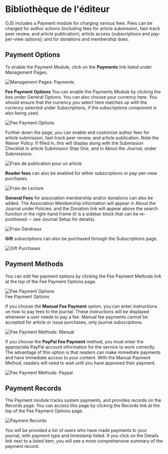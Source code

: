# Bibliothèque de l'éditeur

OJS includes a Payment module for charging various fees. Fees can be charged for author actions \(including fees for article submission, fast-track peer review, and article publication\); article access \(subscriptions and pay-per-view options\); and for donations and membership dues.

## Payment Options

To enable the Payment Module, click on the **Payments** link listed under Management Pages.

![Management Pages: Payments](images/chapter5/jm_payments.png)

**Fee Payment Options** You can enable the Payments Module by clicking the box under General Options. You can also choose your currency here. You should ensure that the currency you select here matches up with the currency selected under Subscriptions, if the subscriptions component is also being used.

![Fee Payment Options](images/chapter5/pay_general_options.png)

Further down the page, you can enable and customize author fees for article submission, fast-track peer review, and article publication. Note the Waiver Policy. If filled in, this will display along with the Submission Checklist in article Submission Step One, and in About the Journal, under Submissions.

![Frais de publication pour un article](images/chapter5/pay_author.png)

**Reader fees** can also be enabled for either subscriptions or pay-per-view purchases.

![Frais de Lecture](images/chapter5/pay_reader.png)

**General Fees** for association membership and/or donations can also be added. The Association Membership information will appear in About the Journal under Policies, and the Donation link will appear above the search function in the right-hand frame \(it is a sidebar block that can be re-positioned -- see Journal Setup for details\).

![Frais Généraux](images/chapter5/pay_general.png)

**Gift** subscriptions can also be purchased through the Subscriptions page.

![Gift Purchases](images/chapter5/pay_gift.png)

## Payment Methods

You can edit fee payment options by clicking the Fee Payment Methods link at the top of the Fee Payment Options page.

![Fee Payment Options](images/chapter5/pay_methods_link.png)  
Fee Payment Options

If you choose the **Manual Fee Payment** option, you can enter instructions on how to pay fees to the journal. These instructions will be displayed whenever a user needs to pay a fee. Manual fee payments cannot be accepted for article or issue purchases, only journal subscriptions.

![Fee Payment Methods: Manual](images/chapter5/pay_methods.png)

If you choose the **PayPal Fee Payment** method, you must enter the appropriate PayPal account information for the service to work correctly. The advantage of this option is that readers can make immediate payments and have immediate access to your content. With the Manual Payment Method, readers will need to wait until you have approved their payment.

![Fee Payment Methods: Paypal](images/chapter5/pay_paypal.png)

## Payment Records

The Payment module tracks system payments, and provides records on the Records page. You can access this page by clicking the Records link at the top of the Fee Payment Options page.

![Payment Records](images/chapter5/payment_record.png)

You will be provided a list of users who have made payments to your journal, with payment type and timestamp listed. If you click on the Details link next to a listed item, you will see a more comprehensive summary of the payment record.
